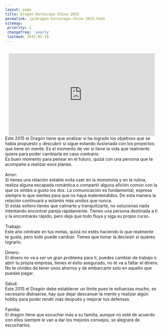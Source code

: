 ```yaml
---
layout: page
title: Dragon Horóscopo Chino 2015
permalink: /p/dragon-horoscopo-chino-2015.html
sitemap:
 priority: 1
 changefreq: 'yearly'
 lastmod: 2015-02-19
---
```

<div style="text-align: center;">
<br />
<iframe allowfullscreen="" frameborder="0" height="270" src="https://www.youtube.com/embed/q-JzaYvxmbM?list=PLFxNV3JuSndVrbUhZ4aVQW3bkF8i_5Q7a" width="480"></iframe>
</div>
Este 2015 el Dragón tiene que analizar si ha logrado los objetivos que se había propuesto y descubrir si sigue estando ilusionado con los proyectos que tiene en mente. Es el momento de ver si tiene la vida que realmente quiere para poder cambiarla en caso contrario.<br />
Es buen momento para pensar en el futuro, quizá con una persona que te acompañe a realizar esos planes.<br />
<br />
Amor:<br />
Si tienes una relación estable evita caer en la monotonía y en la rutina, realiza alguna escapada romántica o compartir alguna afición común con la que os sintáis a gusto los dos. La comunicación es fundamental, expresa siempre lo que sientes para que no haya malentendidos. De esta manera la relación continuará y estaréis más unidos que nunca.<br />
Si estás soltero tienes que calmarte y tranquilizarte, no solucionas nada intentando encontrar pareja rápidamente. Tienes una persona destinada a ti y la encontrarás rápido, pero deja que todo fluya y siga su propio curso.<br />
<br />
Trabajo:<br />
Este año céntrate en tus metas, quizá no estés haciendo lo que realmente te gusta, pero todo puede cambiar. Tienes que tomar la decisión si quieres lograrlo.<br />
<br />
Dinero:<br />
El dinero no va a ser un gran problema para ti, puedes cambiar de trabajo o abrir tu propia empresa, tienes el éxito asegurado, no te va a faltar el dinero. No te olvides de tener unos ahorros y de embarcarte solo en aquello que puedas pagar.<br />
<br />
Salud:<br />
Este 2015 el Dragón debe establecer un límite pues te esfuerzas mucho, es necesario distraerse, hay que dejar descansar la mente y realizar algún hobby para poder rendir más después y mejorar tus defensas.<br />
<br />
Familia:<br />
El dragón tiene que escuchar más a su familia, aunque no esté de acuerdo con ellos siempre le van a dar los mejores consejos, se alegrará de escucharlos.